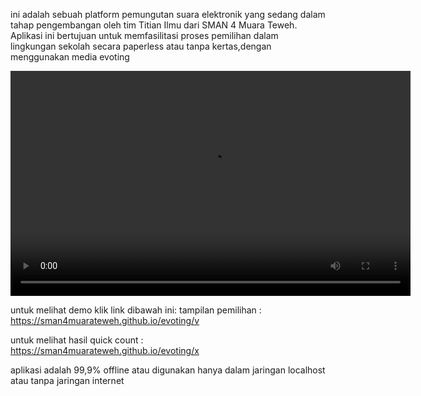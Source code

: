 ini adalah sebuah platform pemungutan suara elektronik yang sedang dalam tahap pengembangan oleh tim Titian Ilmu dari SMAN 4 Muara Teweh. Aplikasi ini bertujuan untuk memfasilitasi proses pemilihan dalam lingkungan sekolah secara paperless atau tanpa kertas,dengan menggunakan media evoting

 <video width="640" height="360" controls><br>
        <!-- Specify the video source(s) using <source> elements -->
        <source src="demo/gui_0.mp" type="video/mp4">
    </video>



untuk melihat demo klik link dibawah ini:
tampilan pemilihan : <br>
https://sman4muarateweh.github.io/evoting/v

untuk melihat hasil quick count :
https://sman4muarateweh.github.io/evoting/x



aplikasi adalah 99,9% offline atau digunakan hanya dalam jaringan localhost atau tanpa jaringan internet
